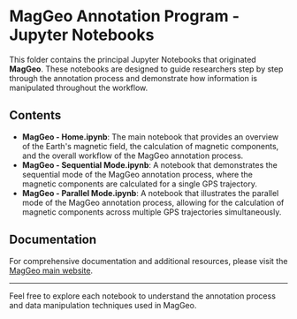 # MagGeo Annotation Program - Jupyter Notebooks

This folder contains the principal Jupyter Notebooks that originated **MagGeo**. These notebooks are designed to guide researchers step by step through the annotation process and demonstrate how information is manipulated throughout the workflow.

## Contents
- **MagGeo - Home.ipynb**: The main notebook that provides an overview of the Earth's magnetic field, the calculation of magnetic components, and the overall workflow of the MagGeo annotation process.
- **MagGeo - Sequential Mode.ipynb**: A notebook that demonstrates the sequential mode of the MagGeo annotation process, where the magnetic components are calculated for a single GPS trajectory.
- **MagGeo - Parallel Mode.ipynb**: A notebook that illustrates the parallel mode of the MagGeo annotation process, allowing for the calculation of magnetic components across multiple GPS trajectories simultaneously.

## Documentation

For comprehensive documentation and additional resources, please visit the [MagGeo main website](https://maggeo.github.io/MagGeo/).

---
Feel free to explore each notebook to understand the annotation process and data manipulation techniques used in MagGeo.
